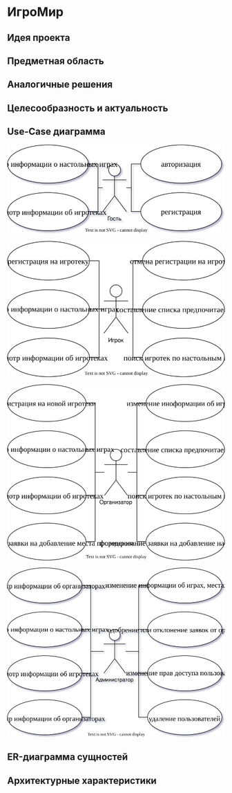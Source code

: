 # ИгроМир

## Идея проекта



## Предметная область



## Аналогичные решения



## Целесообразность и актуальность



## Use-Case диаграмма

![Use-Case диаграмма для Гостя](./docs/img/Guest.svg)

![Use-Case диаграмма для Игрока](./docs/img/Player.svg)

![Use-Case диаграмма для Организатора](./docs/img/Organizer.svg)

![Use-Case диаграмма для Администратора](./docs/img/Admin.svg)


## ER-диаграмма сущностей

## Архитектурные характеристики
